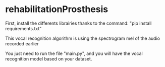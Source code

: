 # rehabilitationProsthesis

First, install the differents librairies thanks to the command:
"pip install requirements.txt"

This vocal recognition algorithm is using the spectrogram mel of the audio recorded earlier

You just need to run the file "main.py", and you will have the vocal recognition model based on your dataset.

